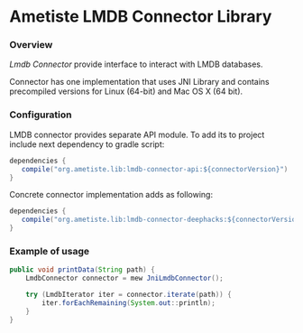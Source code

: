 # Ametiste LMDB Connector Library

### Overview

_Lmdb Connector_ provide interface to interact with LMDB databases.

Connector has one implementation that uses JNI Library and contains precompiled versions for Linux (64-bit) and Mac OS X (64 bit). 

### Configuration

LMDB connector provides separate API module. To add its to project include next dependency to gradle script:
```java
dependencies {
   compile("org.ametiste.lib:lmdb-connector-api:${connectorVersion}")
}
```

Concrete connector implementation adds as following:
```java
dependencies {
   compile("org.ametiste.lib:lmdb-connector-deephacks:${connectorVersion}")
}
```

### Example of usage

```java
public void printData(String path) {
    LmdbConnector connector = mew JniLmdbConnector();

    try (LmdbIterator iter = connector.iterate(path)) {
        iter.forEachRemaining(System.out::println);
    }
}
```